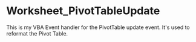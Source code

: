 # Worksheet_PivotTableUpdate
This is my VBA Event handler for the PivotTable update event. It's used to reformat the Pivot Table.
